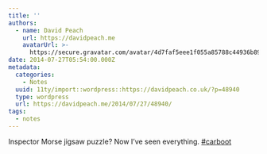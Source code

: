 ```yaml
---
title: ''
authors:
  - name: David Peach
    url: https://davidpeach.me
    avatarUrl: >-
      https://secure.gravatar.com/avatar/4d7faf5eee1f055a85788c44936b8995eaab6dfb004e7854ec747ccb272e91ee?s=96&d=mm&r=g
date: 2014-07-27T05:54:00.000Z
metadata:
  categories:
    - Notes
  uuid: 11ty/import::wordpress::https://davidpeach.co.uk/?p=48940
  type: wordpress
  url: https://davidpeach.me/2014/07/27/48940/
tags:
  - notes
---
```

Inspector Morse jigsaw puzzle? Now I’ve seen everything. [#carboot](https://twitter.com/search?q=%23carboot)